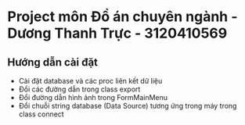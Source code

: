 # Project môn Đồ án chuyên ngành - Dương Thanh Trực - 3120410569

## Hướng dẫn cài đặt
- Cài đặt database và các proc liên kết dữ liệu
- Đổi các đường dẫn trong class export
- Đổi đường dẫn hình ảnh trong FormMainMenu
- Đổi chuỗi string database (Data Source) tương ứng trong máy trong class connect
